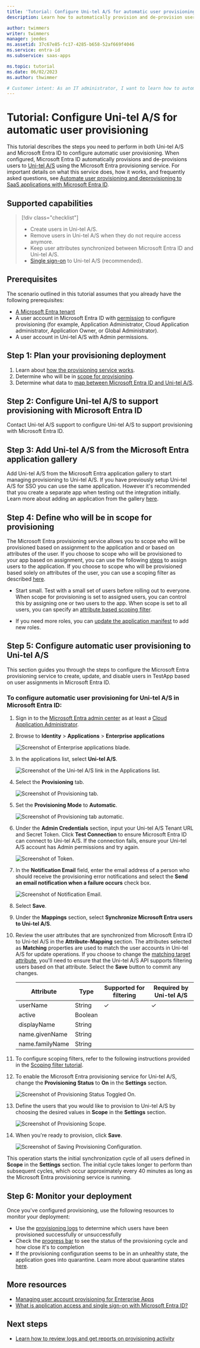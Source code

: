 ```yaml
---
title: 'Tutorial: Configure Uni-tel A/S for automatic user provisioning with Microsoft Entra ID'
description: Learn how to automatically provision and de-provision user accounts from Microsoft Entra ID to Uni-tel A/S.

author: twimmers
writer: twimmers
manager: jeedes
ms.assetid: 37c67e85-fc17-4285-b658-52af669f4046
ms.service: entra-id
ms.subservice: saas-apps

ms.topic: tutorial
ms.date: 06/02/2023
ms.author: thwimmer

# Customer intent: As an IT administrator, I want to learn how to automatically provision and deprovision user accounts from Microsoft Entra ID to Uni-tel A/S so that I can streamline the user management process and ensure that users have the appropriate access to Uni-tel A/S.
---
```


# Tutorial: Configure Uni-tel A/S for automatic user provisioning

This tutorial describes the steps you need to perform in both Uni-tel A/S and Microsoft Entra ID to configure automatic user provisioning. When configured, Microsoft Entra ID automatically provisions and de-provisions users to [Uni-tel A/S](https://uni-tel.dk/) using the Microsoft Entra provisioning service. For important details on what this service does, how it works, and frequently asked questions, see [Automate user provisioning and deprovisioning to SaaS applications with Microsoft Entra ID](~/identity/app-provisioning/user-provisioning.md). 


## Supported capabilities
> [!div class="checklist"]
> * Create users in Uni-tel A/S.
> * Remove users in Uni-tel A/S when they do not require access anymore.
> * Keep user attributes synchronized between Microsoft Entra ID and Uni-tel A/S.
> * [Single sign-on](~/identity/enterprise-apps/add-application-portal-setup-oidc-sso.md) to Uni-tel A/S (recommended).

## Prerequisites

The scenario outlined in this tutorial assumes that you already have the following prerequisites:

* [A Microsoft Entra tenant](~/identity-platform/quickstart-create-new-tenant.md) 
* A user account in Microsoft Entra ID with [permission](~/identity/role-based-access-control/permissions-reference.md) to configure provisioning (for example, Application Administrator, Cloud Application administrator, Application Owner, or Global Administrator).
* A user account in Uni-tel A/S with Admin permissions.

## Step 1: Plan your provisioning deployment
1. Learn about [how the provisioning service works](~/identity/app-provisioning/user-provisioning.md).
1. Determine who will be in [scope for provisioning](~/identity/app-provisioning/define-conditional-rules-for-provisioning-user-accounts.md).
1. Determine what data to [map between Microsoft Entra ID and Uni-tel A/S](~/identity/app-provisioning/customize-application-attributes.md).

<a name='step-2-configure-uni-tel-as-to-support-provisioning-with-azure-ad'></a>

## Step 2: Configure Uni-tel A/S to support provisioning with Microsoft Entra ID
Contact Uni-tel A/S support to configure Uni-tel A/S to support provisioning with Microsoft Entra ID.

<a name='step-3-add-uni-tel-as-from-the-azure-ad-application-gallery'></a>

## Step 3: Add Uni-tel A/S from the Microsoft Entra application gallery

Add Uni-tel A/S from the Microsoft Entra application gallery to start managing provisioning to Uni-tel A/S. If you have previously setup Uni-tel A/S for SSO you can use the same application. However it's recommended that you create a separate app when testing out the integration initially. Learn more about adding an application from the gallery [here](~/identity/enterprise-apps/add-application-portal.md). 

## Step 4: Define who will be in scope for provisioning 

The Microsoft Entra provisioning service allows you to scope who will be provisioned based on assignment to the application and or based on attributes of the user. If you choose to scope who will be provisioned to your app based on assignment, you can use the following [steps](~/identity/enterprise-apps/assign-user-or-group-access-portal.md) to assign users to the application. If you choose to scope who will be provisioned based solely on attributes of the user, you can use a scoping filter as described [here](~/identity/app-provisioning/define-conditional-rules-for-provisioning-user-accounts.md). 

* Start small. Test with a small set of users before rolling out to everyone. When scope for provisioning is set to assigned users, you can control this by assigning one or two users to the app. When scope is set to all users, you can specify an [attribute based scoping filter](~/identity/app-provisioning/define-conditional-rules-for-provisioning-user-accounts.md).

* If you need more roles, you can [update the application manifest](~/identity-platform/howto-add-app-roles-in-apps.md) to add new roles.


## Step 5: Configure automatic user provisioning to Uni-tel A/S 

This section guides you through the steps to configure the Microsoft Entra provisioning service to create, update, and disable users in TestApp based on user assignments in Microsoft Entra ID.

<a name='to-configure-automatic-user-provisioning-for-uni-tel-as-in-azure-ad'></a>

### To configure automatic user provisioning for Uni-tel A/S in Microsoft Entra ID:

1. Sign in to the [Microsoft Entra admin center](https://entra.microsoft.com) as at least a [Cloud Application Administrator](~/identity/role-based-access-control/permissions-reference.md#cloud-application-administrator).
1. Browse to **Identity** > **Applications** > **Enterprise applications**

	![Screenshot of Enterprise applications blade.](common/enterprise-applications.png)

1. In the applications list, select **Uni-tel A/S**.

	![Screenshot of the Uni-tel A/S link in the Applications list.](common/all-applications.png)

1. Select the **Provisioning** tab.

	![Screenshot of Provisioning tab.](common/provisioning.png)

1. Set the **Provisioning Mode** to **Automatic**.

	![Screenshot of Provisioning tab automatic.](common/provisioning-automatic.png)

1. Under the **Admin Credentials** section, input your Uni-tel A/S Tenant URL and Secret Token. Click **Test Connection** to ensure Microsoft Entra ID can connect to Uni-tel A/S. If the connection fails, ensure your Uni-tel A/S account has Admin permissions and try again.

 	![Screenshot of Token.](common/provisioning-testconnection-tenanturltoken.png)

1. In the **Notification Email** field, enter the email address of a person who should receive the provisioning error notifications and select the **Send an email notification when a failure occurs** check box.

	![Screenshot of Notification Email.](common/provisioning-notification-email.png)

1. Select **Save**.

1. Under the **Mappings** section, select **Synchronize Microsoft Entra users to Uni-tel A/S**.

1. Review the user attributes that are synchronized from Microsoft Entra ID to Uni-tel A/S in the **Attribute-Mapping** section. The attributes selected as **Matching** properties are used to match the user accounts in Uni-tel A/S for update operations. If you choose to change the [matching target attribute](~/identity/app-provisioning/customize-application-attributes.md), you'll need to ensure that the Uni-tel A/S API supports filtering users based on that attribute. Select the **Save** button to commit any changes.

   |Attribute|Type|Supported for filtering|Required by Uni-tel A/S|
   |---|---|---|---|
   |userName|String|&check;|&check;
   |active|Boolean||
   |displayName|String||
   |name.givenName|String||
   |name.familyName|String||
   
1. To configure scoping filters, refer to the following instructions provided in the [Scoping filter tutorial](~/identity/app-provisioning/define-conditional-rules-for-provisioning-user-accounts.md).

1. To enable the Microsoft Entra provisioning service for Uni-tel A/S, change the **Provisioning Status** to **On** in the **Settings** section.

	![Screenshot of Provisioning Status Toggled On.](common/provisioning-toggle-on.png)

1. Define the users that you would like to provision to Uni-tel A/S by choosing the desired values in **Scope** in the **Settings** section.

	![Screenshot of Provisioning Scope.](common/provisioning-scope.png)

1. When you're ready to provision, click **Save**.

	![Screenshot of Saving Provisioning Configuration.](common/provisioning-configuration-save.png)

This operation starts the initial synchronization cycle of all users defined in **Scope** in the **Settings** section. The initial cycle takes longer to perform than subsequent cycles, which occur approximately every 40 minutes as long as the Microsoft Entra provisioning service is running. 

## Step 6: Monitor your deployment
Once you've configured provisioning, use the following resources to monitor your deployment:

* Use the [provisioning logs](~/identity/monitoring-health/concept-provisioning-logs.md) to determine which users have been provisioned successfully or unsuccessfully
* Check the [progress bar](~/identity/app-provisioning/application-provisioning-when-will-provisioning-finish-specific-user.md) to see the status of the provisioning cycle and how close it's to completion
* If the provisioning configuration seems to be in an unhealthy state, the application goes into quarantine. Learn more about quarantine states [here](~/identity/app-provisioning/application-provisioning-quarantine-status.md).

## More resources

* [Managing user account provisioning for Enterprise Apps](~/identity/app-provisioning/configure-automatic-user-provisioning-portal.md)
* [What is application access and single sign-on with Microsoft Entra ID?](~/identity/enterprise-apps/what-is-single-sign-on.md)

## Next steps

* [Learn how to review logs and get reports on provisioning activity](~/identity/app-provisioning/check-status-user-account-provisioning.md)

